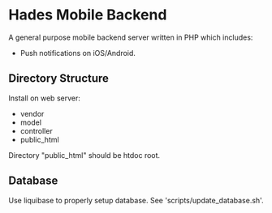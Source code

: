 
# Hades Mobile Backend

A general purpose mobile backend server written in PHP which includes:

* Push notifications on iOS/Android.

## Directory Structure

Install on web server:

* vendor
* model
* controller
* public_html

Directory "public_html" should be htdoc root.

## Database

Use liquibase to properly setup database. See 'scripts/update_database.sh'.
